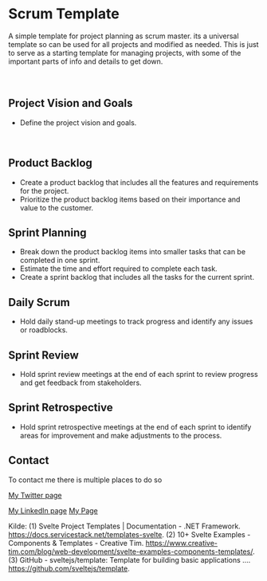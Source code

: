 # Scrum Template
A simple template for project planning as scrum master. its a universal template so can be used for all projects and modified as needed.
This is just to serve as a starting template for managing projects, with some of the important parts of info and details to get down.
<br />
<br />
<br/>

## Project Vision and Goals
- Define the project vision and goals.
<br />

## Product Backlog
- Create a product backlog that includes all the features and requirements for the project.
- Prioritize the product backlog items based on their importance and value to the customer.

## Sprint Planning
- Break down the product backlog items into smaller tasks that can be completed in one sprint.
- Estimate the time and effort required to complete each task.
- Create a sprint backlog that includes all the tasks for the current sprint.

## Daily Scrum
- Hold daily stand-up meetings to track progress and identify any issues or roadblocks.

## Sprint Review
- Hold sprint review meetings at the end of each sprint to review progress and get feedback from stakeholders.

## Sprint Retrospective
- Hold sprint retrospective meetings at the end of each sprint to identify areas for improvement and make adjustments to the process.

## Contact

To contact me there is multiple places to do so

[My Twitter page](www.twitter.com/noahlysa)

[My LinkedIn page](https://www.linkedin.com/in/robin-johnsen-04a226159/)
[My Page](https://johnsen-codes.no/)

Kilde:
(1) Svelte Project Templates | Documentation - .NET Framework. https://docs.servicestack.net/templates-svelte.
(2) 10+ Svelte Examples - Components & Templates - Creative Tim. https://www.creative-tim.com/blog/web-development/svelte-examples-components-templates/.
(3) GitHub - sveltejs/template: Template for building basic applications .... https://github.com/sveltejs/template.
